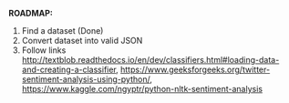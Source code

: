 <b>ROADMAP:</b>
1) Find a dataset (Done)
2) Convert dataset into valid JSON
3) Follow links http://textblob.readthedocs.io/en/dev/classifiers.html#loading-data-and-creating-a-classifier, https://www.geeksforgeeks.org/twitter-sentiment-analysis-using-python/, https://www.kaggle.com/ngyptr/python-nltk-sentiment-analysis
